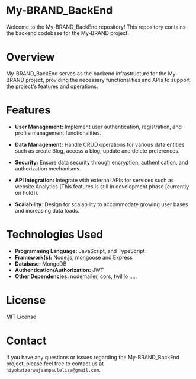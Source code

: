 # My-BRAND_BackEnd

Welcome to the My-BRAND_BackEnd repository! This repository contains the backend codebase for the My-BRAND project.

# Overview

My-BRAND_BackEnd serves as the backend infrastructure for the My-BRAND project, providing the necessary functionalities and APIs to support the project's features and operations.

# Features

- **User Management:** Implement user authentication, registration, and profile management functionalities.

- **Data Management:** Handle CRUD operations for various data entities such as create Blog, access a blog, update and delete preferences.

- **Security:** Ensure data security through encryption, authentication, and authorization mechanisms.

- **API Integration:** Integrate with external APIs for services such as website Analytics (This features is still in development phase [currently on hold]).

- **Scalability:** Design for scalability to accommodate growing user bases and increasing data loads.

# Technologies Used

- **Programming Language:**  JavaScript, and TypeScript
- **Framework(s):** Node.js, mongoose and Express
- **Database:** MongoDB
- **Authentication/Authorization:**  JWT
- **Other Dependencies:** nodemailer, cors, twililo .....

# License
 MIT License

# Contact
If you have any questions or issues regarding the My-BRAND_BackEnd project, please feel free to contact us at `niyokwizerwajeanpaulelisa@gmail.com`.


